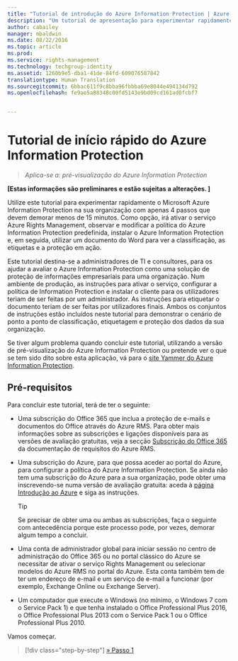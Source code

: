 ```yaml
---
title: "Tutorial de introdução do Azure Information Protection | Azure Information Protection"
description: "Um tutorial de apresentação para experimentar rapidamente o Microsoft Azure Information Protection na sua organização com apenas 4 passos que devem demorar menos de 15 minutos."
author: cabailey
manager: mbaldwin
ms.date: 08/22/2016
ms.topic: article
ms.prod: 
ms.service: rights-management
ms.technology: techgroup-identity
ms.assetid: 1260b9e5-dba1-41de-84fd-609076587842
translationtype: Human Translation
ms.sourcegitcommit: 6bbac611f9c8bba96fbbba69e8044e494134d792
ms.openlocfilehash: fe9ae5a88348c00fd5143e9bd09cd161ad0fcbf7


---
```


# Tutorial de início rápido do Azure Information Protection 

>*Aplica-se a: pré-visualização do Azure Information Protection*

**[Estas informações são preliminares e estão sujeitas a alterações. ]**

Utilize este tutorial para experimentar rapidamente o Microsoft Azure Information Protection na sua organização com apenas 4 passos que devem demorar menos de 15 minutos. Como opção, irá ativar o serviço Azure Rights Management, observar e modificar a política do Azure Information Protection predefinida, instalar o Azure Information Protection e, em seguida, utilizar um documento do Word para ver a classificação, as etiquetas e a proteção em ação.

Este tutorial destina-se a administradores de TI e consultores, para os ajudar a avaliar o Azure Information Protection como uma solução de proteção de informações empresariais para uma organização. Num ambiente de produção, as instruções para ativar o serviço, configurar a política de Information Protection e instalar o cliente para os utilizadores teriam de ser feitas por um administrador. As instruções para etiquetar o documento teriam de ser feitas por utilizadores finais. Ambos os conjuntos de instruções estão incluídos neste tutorial para demonstrar o cenário de ponto a ponto de classificação, etiquetagem e proteção dos dados da sua organização. 

Se tiver algum problema quando concluir este tutorial, utilizando a versão de pré-visualização do Azure Information Protection ou pretende ver o que se tem sido dito sobre esta aplicação, vá para o [site Yammer do Azure Information Protection](https://www.yammer.com/askipteam/#/threads/inGroup?type=in_group&feedId=8652489&view=all).

## Pré-requisitos 
Para concluir este tutorial, terá de ter o seguinte:

- Uma subscrição do Office 365 que inclua a proteção de e-mails e documentos do Office através do Azure RMS. Para obter mais informações sobre as subscrições e ligações disponíveis para as versões de avaliação gratuitas, veja a secção [Subscrição do Office 365](../get-started/requirements-subscriptions.md#office-365-subscription) da documentação de requisitos do Azure RMS.

- Uma subscrição do Azure, para que possa aceder ao portal do Azure, para configurar a política do Azure Information Protection. Se ainda não tem uma subscrição do Azure para a sua organização, pode obter uma inscrevendo-se numa versão de avaliação gratuita: aceda à [página Introdução ao Azure](https://account.windowsazure.com/organization) e siga as instruções.

  > [!TIP] 
  > Se precisar de obter uma ou ambas as subscrições, faça o seguinte com antecedência porque este processo pode, por vezes, demorar algum tempo a concluir.

- Uma conta de administrador global para iniciar sessão no centro de administração do Office 365 ou no portal clássico do Azure se necessitar de ativar o serviço Rights Management ou selecionar modelos do Azure RMS no portal do Azure. Esta conta também tem de ter um endereço de e-mail e um serviço de e-mail a funcionar (por exemplo, Exchange Online ou Exchange Server).

- Um computador que execute o Windows (no mínimo, o Windows 7 com o Service Pack 1) e que tenha instalado o Office Professional Plus 2016, o Office Professional Plus 2013 com o Service Pack 1 ou o Office Professional Plus 2010. 

Vamos começar.

>[!div class="step-by-step"]
[&#187; Passo 1](infoprotect-tutorial-step1.md)





<!--HONumber=Sep16_HO1-->


